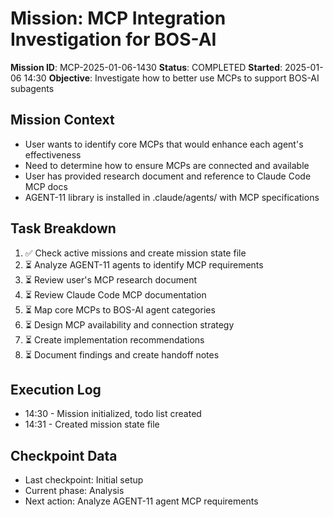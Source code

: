 # Mission: MCP Integration Investigation for BOS-AI

**Mission ID**: MCP-2025-01-06-1430
**Status**: COMPLETED
**Started**: 2025-01-06 14:30
**Objective**: Investigate how to better use MCPs to support BOS-AI subagents

## Mission Context
- User wants to identify core MCPs that would enhance each agent's effectiveness
- Need to determine how to ensure MCPs are connected and available
- User has provided research document and reference to Claude Code MCP docs
- AGENT-11 library is installed in .claude/agents/ with MCP specifications

## Task Breakdown
1. ✅ Check active missions and create mission state file
2. ⏳ Analyze AGENT-11 agents to identify MCP requirements  
3. ⏳ Review user's MCP research document
4. ⏳ Review Claude Code MCP documentation
5. ⏳ Map core MCPs to BOS-AI agent categories
6. ⏳ Design MCP availability and connection strategy
7. ⏳ Create implementation recommendations
8. ⏳ Document findings and create handoff notes

## Execution Log
- 14:30 - Mission initialized, todo list created
- 14:31 - Created mission state file

## Checkpoint Data
- Last checkpoint: Initial setup
- Current phase: Analysis
- Next action: Analyze AGENT-11 agent MCP requirements